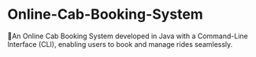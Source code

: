 # Online-Cab-Booking-System
🚗An Online Cab Booking System developed in Java with a Command-Line Interface (CLI), enabling users to book and manage rides seamlessly.
